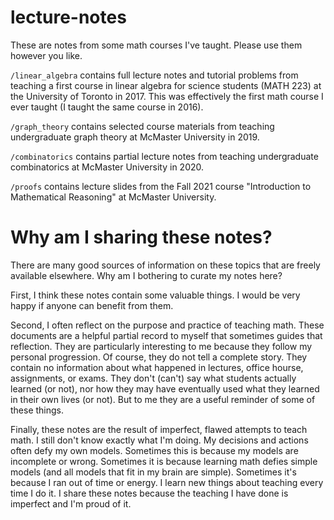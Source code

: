 # lecture-notes

These are notes from some math courses I've taught. Please use them however you like.

`/linear_algebra` contains full lecture notes and tutorial problems from teaching a first course in linear algebra for science students (MATH 223) at the University of Toronto in 2017. This was effectively the first math course I ever taught (I taught the same course in 2016).

`/graph_theory` contains selected course materials from teaching undergraduate graph theory at McMaster University in 2019.

`/combinatorics` contains partial lecture notes from teaching undergraduate combinatorics at McMaster University in 2020.

`/proofs` contains lecture slides from the Fall 2021 course "Introduction to Mathematical Reasoning" at McMaster University.

# Why am I sharing these notes?

There are many good sources of information on these topics that are freely available elsewhere. Why am I bothering to curate my notes here?

First, I think these notes contain some valuable things. I would be very happy if anyone can benefit from them.

Second, I often reflect on the purpose and practice of teaching math. These documents are a helpful partial record to myself that sometimes guides that reflection. They are particularly interesting to me because they follow my personal progression. Of course, they do not tell a complete story. They contain no information about what happened in lectures, office hourse, assignments, or exams. They don't (can't) say what students actually learned (or not), nor how they may have eventually used what they learned in their own lives (or not). But to me they are a useful reminder of some of these things.

Finally, these notes are the result of imperfect, flawed attempts to teach math. I still don't know exactly what I'm doing. My decisions and actions often defy my own models. Sometimes this is because my models are incomplete or wrong. Sometimes it is because learning math defies simple models (and all models that fit in my brain are simple). Sometimes it's because I ran out of time or energy. I learn new things about teaching every time I do it. I share these notes because the teaching I have done is imperfect and I'm proud of it.
